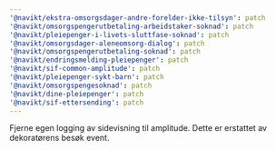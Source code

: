 ```yaml
---
'@navikt/ekstra-omsorgsdager-andre-forelder-ikke-tilsyn': patch
'@navikt/omsorgspengerutbetaling-arbeidstaker-soknad': patch
'@navikt/pleiepenger-i-livets-sluttfase-soknad': patch
'@navikt/omsorgsdager-aleneomsorg-dialog': patch
'@navikt/omsorgspengerutbetaling-soknad': patch
'@navikt/endringsmelding-pleiepenger': patch
'@navikt/sif-common-amplitude': patch
'@navikt/pleiepenger-sykt-barn': patch
'@navikt/omsorgspengesoknad': patch
'@navikt/dine-pleiepenger': patch
'@navikt/sif-ettersending': patch
---
```


Fjerne egen logging av sidevisning til amplitude. Dette er erstattet av dekoratørens besøk event.
